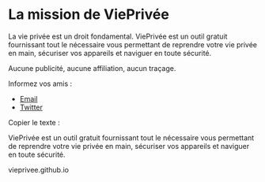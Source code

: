 # La mission de ViePrivée

La vie privée est un droit fondamental.
ViePrivée est un outil gratuit fournissant tout le nécessaire vous permettant de reprendre votre vie privée en main, sécuriser vos appareils et naviguer en toute sécurité.

Aucune publicité, aucune affiliation, aucun traçage.

Informez vos amis :
- [Email](mailto:??subject=Reprenez%20votre%20vie%20priv%C3%A9e%20en%20main&body=ViePriv%C3%A9e%20est%20un%20outil%20gratuit%20fournissant%20tout%20le%20n%C3%A9cessaire%20vous%20permettant%20de%20reprendre%20votre%20vie%20priv%C3%A9e%20en%20main%2C%20s%C3%A9curiser%20vos%20appareils%20et%20naviguer%20en%20toute%20s%C3%A9curit%C3%A9.%0D%0A%0D%0Ahttp%3A%2F%2Fvieprivee.github.io%2F)
- [Twitter](https://twitter.com/intent/tweet?url=&text=ViePriv%C3%A9e%20est%20un%20outil%20gratuit%20fournissant%20tout%20le%20n%C3%A9cessaire%20vous%20permettant%20de%20reprendre%20votre%20vie%20priv%C3%A9e%20en%20main%2C%20s%C3%A9curiser%20vos%20appareils%20et%20naviguer%20en%20toute%20s%C3%A9curit%C3%A9.)

Copier le texte :

ViePrivée est un outil gratuit fournissant tout le nécessaire vous permettant de reprendre votre vie privée en main, sécuriser vos appareils et naviguer en toute sécurité.

vieprivee.github.io
